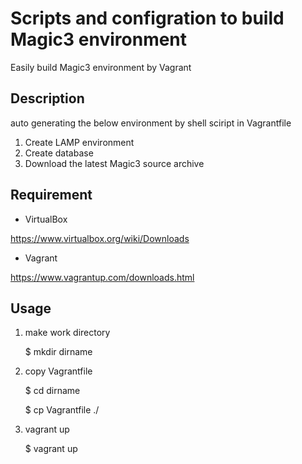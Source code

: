 Scripts and configration to build Magic3 environment
====

Easily build Magic3 environment by Vagrant

## Description
auto generating the below environment by shell sciript in Vagrantfile

1. Create LAMP environment
1. Create database
1. Download the latest Magic3 source archive


## Requirement

- VirtualBox

https://www.virtualbox.org/wiki/Downloads

- Vagrant

https://www.vagrantup.com/downloads.html

## Usage

1. make work directory

    $ mkdir dirname

1. copy Vagrantfile

    $ cd dirname
    
    $ cp Vagrantfile ./

1. vagrant up

    $ vagrant up

